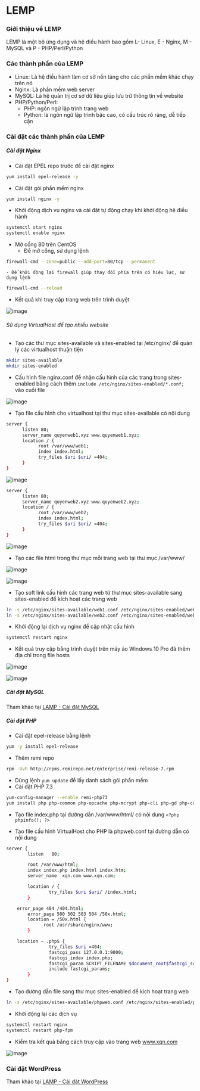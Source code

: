 # LEMP
### Giới thiệu về LEMP
LEMP là một bộ ứng dụng và hệ điều hành bao gồm L- Linux, E - Nginx, M - MySQL và P - PHP/Perl/Python

### Các thành phần của LEMP
- Linux: Là hệ điều hành làm cơ sở nền tảng cho các phần mềm khác chạy trên nó
- Nginx: Là phần mềm web server
- MySQL: Là hệ quản trị cơ sở dữ liệu giúp lưu trữ thông tin về website
- PHP/Python/Perl:
    - PHP: ngôn ngữ lập trình trang web
    - Python: là ngôn ngữ lập trình bậc cao, có cấu trúc rõ ràng, dễ tiếp cận

### Cài đặt các thành phần của LEMP
##### Cài đặt Nginx
- Cài đặt EPEL repo trước để cài đặt nginx
```sh
yum install epel-release -y
```
- Cài đặt gói phần mềm nginx
```sh
yum install nginx -y
```
- Khởi động dịch vụ nginx và cài đặt tự động chạy khi khởi động hệ điều hành
```sh
systemctl start nginx
systemctl enable nginx
```
- Mở cổng 80 trên CentOS
    - Để mở cổng, sử dụng lệnh
```sh
firewall-cmd --zone=public --add-port=80/tcp --permanent
```
    - Để khởi động lại firewall giúp thay đổi phía trên có hiệu lực, sư dụng lệnh
```sh
firewall-cmd --reload
```

- Kết quả khi truy cập trang web trên trình duyệt

![image](./image/LEMP%201.png)

###### Sử dụng VirtualHost để tạo nhiều website
- Tạo các thư mục sites-available và sites-enabled tại /etc/nginx/ để quản lý các virtualhost thuận tiện
```sh
mkdir sites-available
mkdir sites-enabled
```
- Cấu hình file nginx.conf để nhận cấu hình của các trang trong sites-enabled bằng cách thêm ```include /etc/nginx/sites-enabled/*.conf;``` vào cuối file

![image](./image/LEMP%202.png)

- Tạo file cấu hình cho virtualhost tại thư mục sites-available có nội dung
```sh
server {
      listen 80;
      server_name quyenweb1.xyz www.quyenweb1.xyz;
      location / {
            root /var/www/web1;
            index index.html;
            try_files $uri $uri/ =404;
      }
}
```

![image](./image/LEMP%203.png)
```sh
server {
      listen 80;
      server_name quyenweb2.xyz www.quyenweb2.xyz;
      location / {
            root /var/www/web2;
            index index.html;
            try_files $uri $uri/ =404;
      }
}
```

![image](./image/LEMP%204.png)

- Tạo các file html trong thư mục mỗi trang web tại thư mục /var/www/

![image](./image/LEMP%205.png)

![image](./image/LEMP%206.png)

- Tạo soft link cấu hình các trang web từ thư mục sites-available sang sites-enabled để kích hoạt các trang web
```sh
ln -s /etc/nginx/sites-available/web1.conf /etc/nginx/sites-enabled/web1.conf
ln -s /etc/nginx/sites-available/web2.conf /etc/nginx/sites-enabled/web2.conf
```

- Khởi động lại dịch vụ nginx để cập nhật cấu hình
```sh
systemctl restart nginx
```

- Kết quả truy cập bằng trình duyệt trên máy ảo Windows 10 Pro đã thêm địa chỉ trong file hosts

![image](./image/LEMP%207.png)

![image](./image/LEMP%208.png)

##### Cài đặt MySQL
Tham khảo tại [LAMP - Cài đặt MySQL](https://github.com/quyen0508/thuctap-NhanHoa/blob/main/LAMP/LAMP.md#c%C3%A0i-%C4%91%E1%BA%B7t-mysql)

##### Cài đặt PHP
- Cài đặt epel-release bằng lệnh
```sh
yum -y install epel-release
```
- Thêm remi repo
```sh
rpm -Uvh http://rpms.remirepo.net/enterprise/remi-release-7.rpm
```
- Dùng lệnh ```yum update``` để lấy danh sách gói phần mềm
- Cài đặt PHP 7.3
```sh
yum-config-manager --enable remi-php73
yum install php php-common php-opcache php-mcrypt php-cli php-gd php-curl php-mysqlnd php-mysql php-xml php-soap php-xmlrpc php-mbstring php-json php-fpm
```
- Tạo file index.php tại đường dẫn /var/www/html/ có nội dung
```<?php phpinfo(); ?>```

- Tạo file cấu hình VirtualHost cho PHP là phpweb.conf tại đường dẫn có nội dung
```sh
server {
        listen   80;

        root /var/www/html;
        index index.php index.html index.htm;
        server_name  xqn.com www.xqn.com;

        location / {
                try_files $uri $uri/ /index.html;
        }

	error_page 404 /404.html;
        error_page 500 502 503 504 /50x.html;
        location = /50x.html {
              root /usr/share/nginx/www;
        }

	location ~ .php$ {
                try_files $uri =404;
                fastcgi_pass 127.0.0.1:9000;
                fastcgi_index index.php;
                fastcgi_param SCRIPT_FILENAME $document_root$fastcgi_script_name;
                include fastcgi_params;
        }
}
```

- Tạo đường dẫn file sang thư mục sites-enabled để kích hoạt trang web
```sh
ln -s /etc/nginx/sites-available/phpweb.conf /etc/nginx/sites-enabled/phpweb.conf
```

- Khởi động lại các dịch vụ
```sh
systemctl restart nginx
systemctl restart php-fpm
```

- Kiểm tra kết quả bằng cách truy cập vào trang web www.xqn.com

![image](./image/LEMP%209.png)

### Cài đặt WordPress
Tham khảo tại [LAMP - Cài đặt WordPress](https://github.com/quyen0508/thuctap-NhanHoa/blob/main/LAMP/LAMP.md#c%C3%A0i-%C4%91%E1%BA%B7t-wordpress)